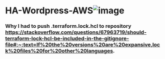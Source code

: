 # HA-Wordpress-AWS![image](https://user-images.githubusercontent.com/30182363/158655582-21b90a46-a229-473c-becd-baf34660e367.png)
### Why I had to push .terraform.lock.hcl to repository https://stackoverflow.com/questions/67963719/should-terraform-lock-hcl-be-included-in-the-gitignore-file#:~:text=If%20the%20versions%20are%20expansive,lock%20files%20for%20other%20languages.
